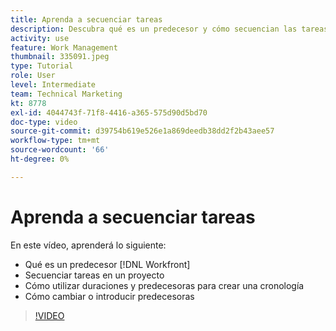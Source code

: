 ```yaml
---
title: Aprenda a secuenciar tareas
description: Descubra qué es un predecesor y cómo secuencian las tareas de un proyecto. A continuación, aprenda a utilizar duraciones y predecesoras para crear una cronología.
activity: use
feature: Work Management
thumbnail: 335091.jpeg
type: Tutorial
role: User
level: Intermediate
team: Technical Marketing
kt: 8778
exl-id: 4044743f-71f8-4416-a365-575d90d5bd70
doc-type: video
source-git-commit: d39754b619e526e1a869deedb38dd2f2b43aee57
workflow-type: tm+mt
source-wordcount: '66'
ht-degree: 0%

---
```


# Aprenda a secuenciar tareas

En este vídeo, aprenderá lo siguiente:

* Qué es un predecesor [!DNL  Workfront]
* Secuenciar tareas en un proyecto
* Cómo utilizar duraciones y predecesoras para crear una cronología
* Cómo cambiar o introducir predecesoras

>[!VIDEO](https://video.tv.adobe.com/v/335091/?quality=12)

<!---
Learn more urls
There’s a lot more you can learn about predecessors, such as dependency type and lag. [!DNL Workfront] recommends getting the basics down first, then pulling those other features into your project planning. If you’re curious, here are some articles about additional functionality.
Overview of task predecessors
Create predecessor relationships by chaining tasks
Creating a predecessor relationship on the task list
Overview of lag types
Overview of task dependency types
--->
